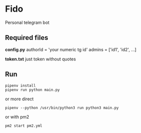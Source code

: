 # Fido
Personal telegram bot

## Required files

**config.py**
authorId = 'your numeric tg id'
admins = ['id1', 'id2', ...]

**token.txt**
just token without quotes

## Run
```
pipenv install
pipenv run python main.py

```

or more direct

```
pipenv --python /usr/bin/python3 run python3 main.py
```
or with pm2 

```
pm2 start pm2.yml
```